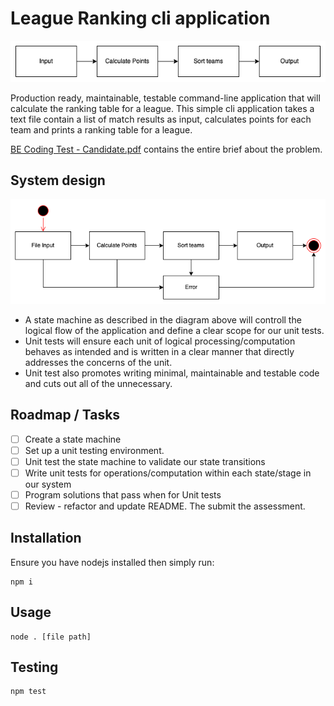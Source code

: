 # League Ranking cli application

![System design](system-diagram.png)

Production ready, maintainable, testable command-line application that will calculate the ranking table for a league.
This simple cli application takes a text file contain a list of match results as input, calculates points for each team and prints a ranking table for a league.

[BE Coding Test - Candidate.pdf](BE&#32;Coding&#32;Test&#32;-&#32;Candidate.pdf) contains the entire brief about the problem.

## System design

![State machine](state-machine.png)

- A state machine as described in the diagram above will controll the logical flow of the application and define a clear scope for our unit tests.
- Unit tests will ensure each unit of logical processing/computation behaves as intended and is written in a clear manner that directly addresses the concerns of the unit.
- Unit test also promotes writing minimal, maintainable and testable code and cuts out all of the unnecessary.

## Roadmap / Tasks
- [ ] Create a state machine
- [ ] Set up a unit testing environment.
- [ ] Unit test the state machine to validate our state transitions
- [ ] Write unit tests for operations/computation within each state/stage in our system
- [ ] Program solutions that pass when for Unit tests
- [ ] Review - refactor and update README. The submit the assessment.

## Installation
Ensure you have nodejs installed then simply run:
```
npm i
```

## Usage
```
node . [file path]
```

## Testing
```
npm test
```